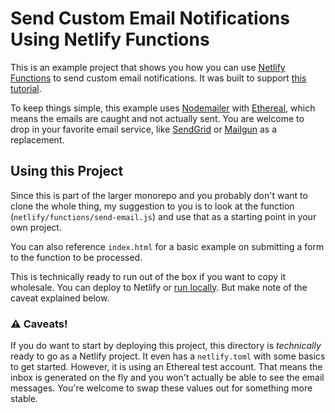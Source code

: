 # Send Custom Email Notifications Using Netlify Functions

This is an example project that shows you how you can use [Netlify Functions](https://www.netlify.com/products/functions/) to send custom email notifications. It was built to support [this tutorial](http://www.seancdavis.com/blog/netlify-functions-email-notifications/).

To keep things simple, this example uses [Nodemailer](https://nodemailer.com/) with [Ethereal](https://ethereal.email/), which means the emails are caught and not actually sent. You are welcome to drop in your favorite email service, like [SendGrid](https://sendgrid.com/) or [Mailgun](https://www.mailgun.com/) as a replacement.

## Using this Project

Since this is part of the larger monorepo and you probably don't want to clone the whole thing, my suggestion to you is to look at the function (`netlify/functions/send-email.js`) and use that as a starting point in your own project.

You can also reference `index.html` for a basic example on submitting a form to the function to be processed.

This is technically ready to run out of the box if you want to copy it wholesale. You can deploy to Netlify or [run locally](https://www.netlify.com/products/dev/). But make note of the caveat explained below.

### ⚠️ Caveats!

If you do want to start by deploying this project, this directory is _technically_ ready to go as a Netlify project. It even has a `netlify.toml` with some basics to get started. However, it is using an Ethereal test account. That means the inbox is generated on the fly and you won't actually be able to see the email messages. You're welcome to swap these values out for something more stable.

